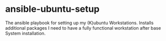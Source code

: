 # ansible-ubuntu-setup
The ansible playbook for setting up my (K)ubuntu Workstations. Installs additional packages I need to have a fully functional workstation after base System installation. 
